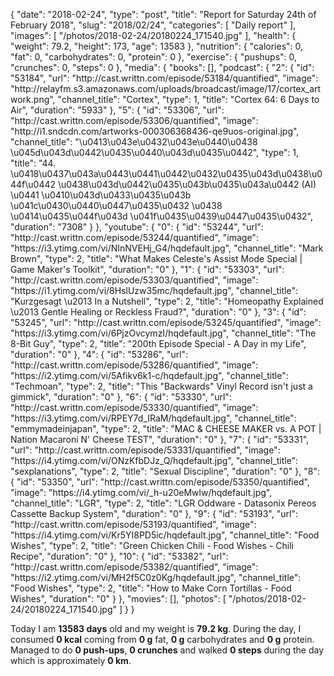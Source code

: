 {
    "date": "2018-02-24",
    "type": "post",
    "title": "Report for Saturday 24th of February 2018",
    "slug": "2018\/02\/24",
    "categories": [
        "Daily report"
    ],
    "images": [
        "\/photos\/2018-02-24\/20180224_171540.jpg"
    ],
    "health": {
        "weight": 79.2,
        "height": 173,
        "age": 13583
    },
    "nutrition": {
        "calories": 0,
        "fat": 0,
        "carbohydrates": 0,
        "protein": 0
    },
    "exercise": {
        "pushups": 0,
        "crunches": 0,
        "steps": 0
    },
    "media": {
        "books": [],
        "podcast": {
            "2": {
                "id": "53184",
                "url": "http:\/\/cast.writtn.com\/episode\/53184\/quantified",
                "image": "http:\/\/relayfm.s3.amazonaws.com\/uploads\/broadcast\/image\/17\/cortex_artwork.png",
                "channel_title": "Cortex",
                "type": 1,
                "title": "Cortex 64: 6 Days to Air",
                "duration": "5933"
            },
            "5": {
                "id": "53306",
                "url": "http:\/\/cast.writtn.com\/episode\/53306\/quantified",
                "image": "http:\/\/i1.sndcdn.com\/artworks-000306368436-qe9uos-original.jpg",
                "channel_title": "\u0413\u043e\u0432\u043e\u0440\u0438 \u045d\u043d\u0442\u0435\u0440\u043d\u0435\u0442",
                "type": 1,
                "title": "44. \u0418\u0437\u043a\u0443\u0441\u0442\u0432\u0435\u043d\u0438\u044f\u0442 \u0438\u043d\u0442\u0435\u043b\u0435\u043a\u0442 (AI) \u0441 \u0410\u043d\u0433\u0435\u043b \u041c\u0430\u0440\u0447\u0435\u0432 \u0438 \u0414\u0435\u044f\u043d \u041f\u0435\u0439\u0447\u0435\u0432",
                "duration": "7308"
            }
        },
        "youtube": {
            "0": {
                "id": "53244",
                "url": "http:\/\/cast.writtn.com\/episode\/53244\/quantified",
                "image": "https:\/\/i3.ytimg.com\/vi\/NInNVEHj_G4\/hqdefault.jpg",
                "channel_title": "Mark Brown",
                "type": 2,
                "title": "What Makes Celeste's Assist Mode Special | Game Maker's Toolkit",
                "duration": "0"
            },
            "1": {
                "id": "53303",
                "url": "http:\/\/cast.writtn.com\/episode\/53303\/quantified",
                "image": "https:\/\/i1.ytimg.com\/vi\/8HslUzw35mc\/hqdefault.jpg",
                "channel_title": "Kurzgesagt \u2013 In a Nutshell",
                "type": 2,
                "title": "Homeopathy Explained \u2013 Gentle Healing or Reckless Fraud?",
                "duration": "0"
            },
            "3": {
                "id": "53245",
                "url": "http:\/\/cast.writtn.com\/episode\/53245\/quantified",
                "image": "https:\/\/i3.ytimg.com\/vi\/6PjzOvcymzI\/hqdefault.jpg",
                "channel_title": "The 8-Bit Guy",
                "type": 2,
                "title": "200th Episode Special - A Day in my Life",
                "duration": "0"
            },
            "4": {
                "id": "53286",
                "url": "http:\/\/cast.writtn.com\/episode\/53286\/quantified",
                "image": "https:\/\/i2.ytimg.com\/vi\/5Afikv6k1-c\/hqdefault.jpg",
                "channel_title": "Techmoan",
                "type": 2,
                "title": "This \"Backwards\" Vinyl Record isn't just a gimmick",
                "duration": "0"
            },
            "6": {
                "id": "53330",
                "url": "http:\/\/cast.writtn.com\/episode\/53330\/quantified",
                "image": "https:\/\/i3.ytimg.com\/vi\/RPEY7d_IRaM\/hqdefault.jpg",
                "channel_title": "emmymadeinjapan",
                "type": 2,
                "title": "MAC & CHEESE MAKER vs. A POT | Nation Macaroni N' Cheese TEST",
                "duration": "0"
            },
            "7": {
                "id": "53331",
                "url": "http:\/\/cast.writtn.com\/episode\/53331\/quantified",
                "image": "https:\/\/i4.ytimg.com\/vi\/ONzKfbDJz_Q\/hqdefault.jpg",
                "channel_title": "sexplanations",
                "type": 2,
                "title": "Sexual Discipline",
                "duration": "0"
            },
            "8": {
                "id": "53350",
                "url": "http:\/\/cast.writtn.com\/episode\/53350\/quantified",
                "image": "https:\/\/i4.ytimg.com\/vi\/_h-u20eMwlw\/hqdefault.jpg",
                "channel_title": "LGR",
                "type": 2,
                "title": "LGR Oddware - Datasonix Pereos Cassette Backup System",
                "duration": "0"
            },
            "9": {
                "id": "53193",
                "url": "http:\/\/cast.writtn.com\/episode\/53193\/quantified",
                "image": "https:\/\/i4.ytimg.com\/vi\/Kr5YI8PD5ic\/hqdefault.jpg",
                "channel_title": "Food Wishes",
                "type": 2,
                "title": "Green Chicken Chili - Food Wishes - Chili Recipe",
                "duration": "0"
            },
            "10": {
                "id": "53382",
                "url": "http:\/\/cast.writtn.com\/episode\/53382\/quantified",
                "image": "https:\/\/i2.ytimg.com\/vi\/MH2f5C0z0Kg\/hqdefault.jpg",
                "channel_title": "Food Wishes",
                "type": 2,
                "title": "How to Make Corn Tortillas - Food Wishes",
                "duration": "0"
            }
        },
        "movies": [],
        "photos": [
            "\/photos\/2018-02-24\/20180224_171540.jpg"
        ]
    }
}

Today I am <strong>13583 days</strong> old and my weight is <strong>79.2 kg</strong>. During the day, I consumed <strong>0 kcal</strong> coming from <strong>0 g</strong> fat, <strong>0 g</strong> carbohydrates and <strong>0 g</strong> protein. Managed to do <strong>0 push-ups</strong>, <strong>0 crunches</strong> and walked <strong>0 steps</strong> during the day which is approximately <strong>0 km</strong>.